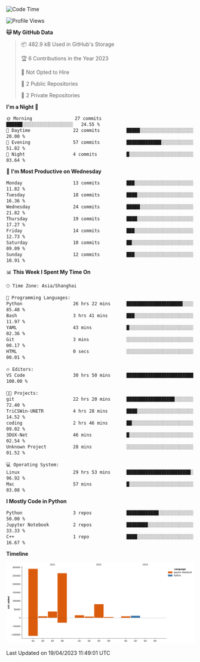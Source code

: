 <!--START_SECTION:waka-->
![Code Time](http://img.shields.io/badge/Code%20Time-56%20hrs-blue)

![Profile Views](http://img.shields.io/badge/Profile%20Views-0-blue)

**🐱 My GitHub Data** 

> 📦 482.9 kB Used in GitHub's Storage 
 > 
> 🏆 6 Contributions in the Year 2023
 > 
> 🚫 Not Opted to Hire
 > 
> 📜 2 Public Repositories 
 > 
> 🔑 2 Private Repositories 
 > 
**I'm a Night 🦉** 

```text
🌞 Morning                27 commits          ██████░░░░░░░░░░░░░░░░░░░   24.55 % 
🌆 Daytime                22 commits          █████░░░░░░░░░░░░░░░░░░░░   20.00 % 
🌃 Evening                57 commits          █████████████░░░░░░░░░░░░   51.82 % 
🌙 Night                  4 commits           █░░░░░░░░░░░░░░░░░░░░░░░░   03.64 % 
```
📅 **I'm Most Productive on Wednesday** 

```text
Monday                   13 commits          ███░░░░░░░░░░░░░░░░░░░░░░   11.82 % 
Tuesday                  18 commits          ████░░░░░░░░░░░░░░░░░░░░░   16.36 % 
Wednesday                24 commits          █████░░░░░░░░░░░░░░░░░░░░   21.82 % 
Thursday                 19 commits          ████░░░░░░░░░░░░░░░░░░░░░   17.27 % 
Friday                   14 commits          ███░░░░░░░░░░░░░░░░░░░░░░   12.73 % 
Saturday                 10 commits          ██░░░░░░░░░░░░░░░░░░░░░░░   09.09 % 
Sunday                   12 commits          ███░░░░░░░░░░░░░░░░░░░░░░   10.91 % 
```


📊 **This Week I Spent My Time On** 

```text
🕑︎ Time Zone: Asia/Shanghai

💬 Programming Languages: 
Python                   26 hrs 22 mins      █████████████████████░░░░   85.48 % 
Bash                     3 hrs 41 mins       ███░░░░░░░░░░░░░░░░░░░░░░   11.97 % 
YAML                     43 mins             █░░░░░░░░░░░░░░░░░░░░░░░░   02.36 % 
Git                      3 mins              ░░░░░░░░░░░░░░░░░░░░░░░░░   00.17 % 
HTML                     0 secs              ░░░░░░░░░░░░░░░░░░░░░░░░░   00.01 % 

🔥 Editors: 
VS Code                  30 hrs 50 mins      █████████████████████████   100.00 % 

🐱‍💻 Projects: 
git                      22 hrs 20 mins      ██████████████████░░░░░░░   72.40 % 
TriCSWin-UNETR           4 hrs 28 mins       ████░░░░░░░░░░░░░░░░░░░░░   14.52 % 
coding                   2 hrs 46 mins       ██░░░░░░░░░░░░░░░░░░░░░░░   09.02 % 
3DUX-Net                 46 mins             █░░░░░░░░░░░░░░░░░░░░░░░░   02.54 % 
Unknown Project          28 mins             ░░░░░░░░░░░░░░░░░░░░░░░░░   01.52 % 

💻 Operating System: 
Linux                    29 hrs 53 mins      ████████████████████████░   96.92 % 
Mac                      57 mins             █░░░░░░░░░░░░░░░░░░░░░░░░   03.08 % 
```

**I Mostly Code in Python** 

```text
Python                   3 repos             ████████████░░░░░░░░░░░░░   50.00 % 
Jupyter Notebook         2 repos             ████████░░░░░░░░░░░░░░░░░   33.33 % 
C++                      1 repo              ████░░░░░░░░░░░░░░░░░░░░░   16.67 % 
```



**Timeline**

![Lines of Code chart](https://raw.githubusercontent.com/ibowennn/ibowennn/main/assets/bar_graph.png)


 Last Updated on 19/04/2023 11:49:01 UTC
<!--END_SECTION:waka-->
